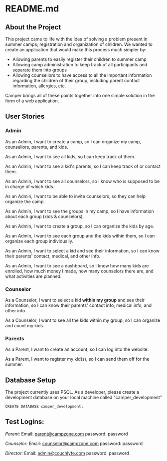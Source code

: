 # README.md

## About the Project

This project came to life with the idea of solving a problem present in summer camps; registration and organization of children. We wanted to create an application that would make this process much simpler by:
- Allowing parents to easily register their children to summer camp
- Allowing camp administration to keep track of all participants and separate them into groups
- Allowing counsellors to have access to all the important information regarding the children of their group, including parent contact information, allergies, etc.

Camper brings all of these points together into one simple solution in the form of a web application.

## User Stories

### Admin

As an Admin,
I want to create a camp,
so I can organize my camp, counsellors, parents, and kids.

As an Admin,
I want to see all kids,
so I can keep track of them.

As an Admin,
I want to see a kid's parents,
so I can keep track of or contact them.

As an Admin,
I want to see all counselors,
so I know who is supposed to be in charge of which kids.

As an Admin,
I want to be able to invite counselors,
so they can help organize the camp.

As an Admin,
I want to see the groups in my camp,
so I have information about each group (kids & counselors).

As an Admin,
I want to create a group,
so I can organize the kids by age.

As an Admin,
I want to see each group and the kids within them,
so I can organize each group individually.

As an Admin,
I want to select a kid and see their information,
so I can know their parents' contact, medical, and other info.

As an Admin,
I want to see a dashboard,
so I know how many kids are enrolled, how much money I made, how many counselors there are, and what activities are planned.

### Counselor

As a Counselor,
I want to select a kid **within my group** and see their information,
so I can know their parents' contact info, medical info, and other info.

As a Counselor,
I want to see all the kids within my group,
so I can organize and count my kids.

### Parents

As a Parent,
I want to create an account,
so I can log into the website.

As a Parent,
I want to register my kid(s),
so I can send them off for the summer.


## Database Setup

The project currently uses PSQL. As a developer, please create a development database on your local machine called "camper_development"
```psql -d development
CREATE DATABASE camper_development;
```

## Test Logins:

*Parent:*
Email: parent@campzone.com
password: password

*Counselor:*
Email: counselor@campzone.com
password: password

*Director:*
Email: admin@couchlyfe.com
password: password
